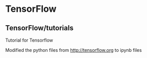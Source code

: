 # TensorFlow

## TensorFlow/tutorials

  Tutorial for Tensorflow

  Modified the python files from http://tensorflow.org to ipynb files
